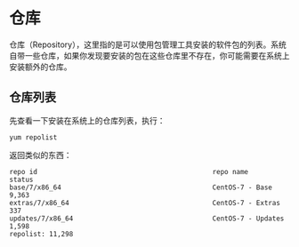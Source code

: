 # 仓库

仓库（Repository），这里指的是可以使用包管理工具安装的软件包的列表。系统自带一些仓库，如果你发现要安装的包在这些仓库里不存在，你可能需要在系统上安装额外的仓库。

## 仓库列表

先查看一下安装在系统上的仓库列表，执行：

```
yum repolist
```

返回类似的东西：

```
repo id                                            repo name                                             status
base/7/x86_64                                      CentOS-7 - Base                                       9,363
extras/7/x86_64                                    CentOS-7 - Extras                                       337
updates/7/x86_64                                   CentOS-7 - Updates                                    1,598
repolist: 11,298
```

## 




